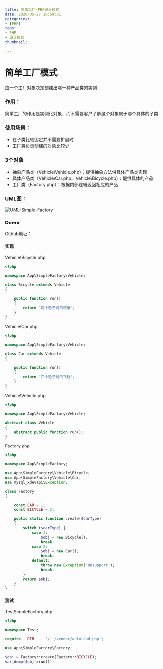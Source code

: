 ```yaml
---
title: 简单工厂-PHP设计模式
date: 2020-05-27 16:59:31
categories:
- [PHP]
tags:
- PHP
- 设计模式
thumbnail:

---
```






# 简单工厂模式

由一个工厂对象决定创建出哪一种产品类的实例



### 作用：

简单工厂的作用是实例化对象，而不需要客户了解这个对象属于哪个具体的子类



### 使用场景：

- 在子类比较固定并不需要扩展时
- 工厂类负责创建的对象比较少



### 3个对象

- 抽象产品类（Vehicle\Vehicle.php）：提供抽象方法供具体产品类实现
- 具体产品类（Vehicle\Car.php、Vehicle\Bicycle.php）：提供具体的产品
- 工厂类（Factory.php）：根据内部逻辑返回相应的产品



### UML图：

![UML-Simple-Factory](https://could-res-1252778021.cos.ap-shanghai.myqcloud.com/img/UML-Simple-Factory.png)



### Demo

Github地址：

#### 实现

Vehicle\Bicycle.php

```php
<?php

namespace App\SimpleFactory\Vehicle;

class Bicycle extends Vehicle
{

    public function run()
    {
        return '两个轮子跑的贼慢';
    }
}
```

Vehicle\Car.php

```php
<?php

namespace App\SimpleFactory\Vehicle;

class Car extends Vehicle
{

    public function run()
    {
        return '四个轮子跑的飞起';
    }
}
```

Vehicle\Vehicle.php

```php
<?php

namespace App\SimpleFactory\Vehicle;

abstract class Vehicle
{
    abstract public function run();
}
```

Factory.php

```php
<?php

namespace App\SimpleFactory;

use App\SimpleFactory\Vehicle\Bicycle;
use App\SimpleFactory\Vehicle\Car;
use mysql_xdevapi\Exception;

class Factory
{

    const CAR = 1;
    const BICYCLE = 2;

    public static function create($carType)
    {
        switch ($carType) {
            case 1:
                $obj = new Bicycle();
                break;
            case 2:
                $obj = new Car();
                break;
            default:
                throw new Exception('Unsupport');
                break;
        }
        return $obj;
    }
}
```



#### 测试

TestSimpleFactory.php

```php
<?php

namespace Test;

require __DIR__ . '/../vendor/autoload.php';

use App\SimpleFactory\Factory;

$obj = Factory::create(Factory::BICYCLE);
var_dump($obj->run());
```













